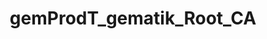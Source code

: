 ---
title: gemProdT_gematik_Root_CA
linkTitle: gemProdT_gematik_Root_CA
description: >
  gematik Root-CA
---